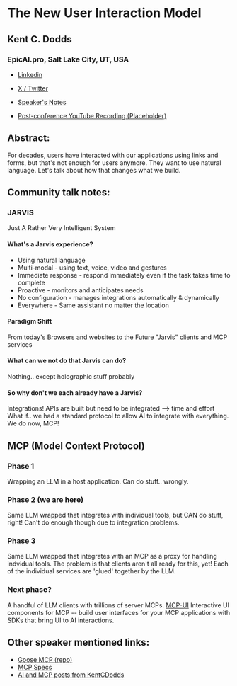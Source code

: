 # The New User Interaction Model 

## Kent C. Dodds
### EpicAI.pro, Salt Lake City, UT, USA 
- [Linkedin](https://www.linkedin.com/in/kentcdodds) 

- [X / Twitter](https://x.com/kentcdodds) 

- [Speaker's Notes](https://slides.com/kentcdodds/user-interaction-future)
- [Post-conference YouTube Recording (Placeholder)]()
## Abstract: 

For decades, users have interacted with our applications using links and forms, but that's not enough for users anymore. They want to use natural language. Let's talk about how that changes what we build.
## Community talk notes: 

### JARVIS
Just A Rather Very Intelligent System

#### What's a Jarvis experience?
- Using natural language
- Multi-modal - using text, voice, video and gestures
- Immediate response - respond immediately even if the task takes time to complete
- Proactive - monitors and anticipates needs
- No configuration - manages integrations automatically & dynamically
- Everywhere - Same assistant no matter the location

#### Paradigm Shift
From today's Browsers and websites to the Future "Jarvis" clients and MCP services

#### What can we not do that Jarvis can do?
Nothing.. except holographic stuff probably
#### So why don't we each already have a Jarvis?
Integrations!
APIs are built but need to be integrated --> time and effort
What if.. we had a standard protocol to allow AI to integrate with everything. We do now, MCP!
## MCP (Model Context Protocol)
### Phase 1
Wrapping an LLM in a host application. Can do stuff.. wrongly.
### Phase 2 (we are here) 
Same LLM wrapped that integrates with individual tools, but CAN do stuff, right! Can't do enough though due to integration problems.
### Phase 3
Same LLM wrapped that integrates with an MCP as a proxy for handling indvidual tools. The problem is that clients aren't all ready for this, yet!
Each of the individual services are 'glued' together by the LLM.

### Next phase?
A handful of LLM clients with trillions of server MCPs.
[MCP-UI](mcpui.dev)
Interactive UI components for MCP -- build user interfaces for your MCP applications with SDKs that bring UI to AI interactions.

## Other speaker mentioned links:
- [Goose MCP (repo)](https://github.com/block/goose)
- [MCP Specs](modelcontextprotocol.io/specification)
- [AI and MCP posts from KentCDodds](https://EpicAI.pro/posts)
